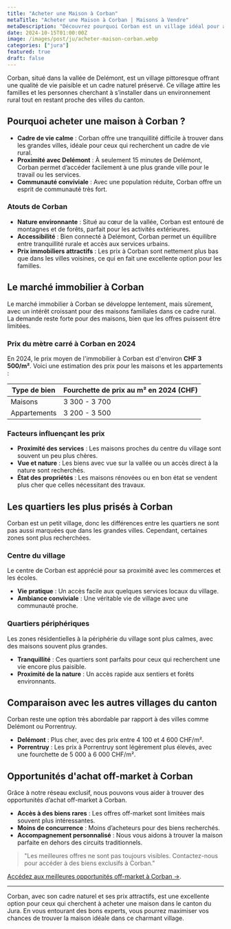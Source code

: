 ```yaml
---
title: "Acheter une Maison à Corban"
metaTitle: "Acheter une Maison à Corban | Maisons à Vendre"
metaDescription: "Découvrez pourquoi Corban est un village idéal pour acheter une maison. Explorez le marché immobilier local, les quartiers prisés et nos conseils pour réussir votre achat."
date: 2024-10-15T01:00:00Z
image: /images/post/ju/acheter-maison-corban.webp
categories: ["jura"]
featured: true
draft: false
---
```


Corban, situé dans la vallée de Delémont, est un village pittoresque offrant une qualité de vie paisible et un cadre naturel préservé. Ce village attire les familles et les personnes cherchant à s’installer dans un environnement rural tout en restant proche des villes du canton.

## Pourquoi acheter une maison à Corban ?

- **Cadre de vie calme** : Corban offre une tranquillité difficile à trouver dans les grandes villes, idéale pour ceux qui recherchent un cadre de vie rural.
- **Proximité avec Delémont** : À seulement 15 minutes de Delémont, Corban permet d’accéder facilement à une plus grande ville pour le travail ou les services.
- **Communauté conviviale** : Avec une population réduite, Corban offre un esprit de communauté très fort.

### Atouts de Corban
- **Nature environnante** : Situé au cœur de la vallée, Corban est entouré de montagnes et de forêts, parfait pour les activités extérieures.
- **Accessibilité** : Bien connecté à Delémont, Corban permet un équilibre entre tranquillité rurale et accès aux services urbains.
- **Prix immobiliers attractifs** : Les prix à Corban sont nettement plus bas que dans les villes voisines, ce qui en fait une excellente option pour les familles.

## Le marché immobilier à Corban

Le marché immobilier à Corban se développe lentement, mais sûrement, avec un intérêt croissant pour des maisons familiales dans ce cadre rural. La demande reste forte pour des maisons, bien que les offres puissent être limitées.

### Prix du mètre carré à Corban en 2024

En 2024, le prix moyen de l'immobilier à Corban est d'environ **CHF 3 500/m²**. Voici une estimation des prix pour les maisons et les appartements :

| Type de bien             | Fourchette de prix au m² en 2024 (CHF) |
|--------------------------|----------------------------------------|
| Maisons                  | 3 300 - 3 700                         |
| Appartements             | 3 200 - 3 500                         |

### Facteurs influençant les prix
- **Proximité des services** : Les maisons proches du centre du village sont souvent un peu plus chères.
- **Vue et nature** : Les biens avec vue sur la vallée ou un accès direct à la nature sont recherchés.
- **État des propriétés** : Les maisons rénovées ou en bon état se vendent plus cher que celles nécessitant des travaux.

## Les quartiers les plus prisés à Corban

Corban est un petit village, donc les différences entre les quartiers ne sont pas aussi marquées que dans les grandes villes. Cependant, certaines zones sont plus recherchées.

### Centre du village

Le centre de Corban est apprécié pour sa proximité avec les commerces et les écoles.

- **Vie pratique** : Un accès facile aux quelques services locaux du village.
- **Ambiance conviviale** : Une véritable vie de village avec une communauté proche.

### Quartiers périphériques

Les zones résidentielles à la périphérie du village sont plus calmes, avec des maisons souvent plus grandes.

- **Tranquillité** : Ces quartiers sont parfaits pour ceux qui recherchent une vie encore plus paisible.
- **Proximité de la nature** : Un accès rapide aux sentiers et forêts environnants.

## Comparaison avec les autres villages du canton

Corban reste une option très abordable par rapport à des villes comme Delémont ou Porrentruy.

- **Delémont** : Plus cher, avec des prix entre 4 100 et 4 600 CHF/m².
- **Porrentruy** : Les prix à Porrentruy sont légèrement plus élevés, avec une fourchette de 5 000 à 6 000 CHF/m².

## Opportunités d'achat off-market à Corban

Grâce à notre réseau exclusif, nous pouvons vous aider à trouver des opportunités d’achat off-market à Corban.

- **Accès à des biens rares** : Les offres off-market sont limitées mais souvent plus intéressantes.
- **Moins de concurrence** : Moins d’acheteurs pour des biens recherchés.
- **Accompagnement personnalisé** : Nous vous aidons à trouver la maison parfaite en dehors des circuits traditionnels.

> "Les meilleures offres ne sont pas toujours visibles. Contactez-nous pour accéder à des biens exclusifs à Corban."

[Accédez aux meilleures opportunités off-market à Corban ->](/contact).

---

Corban, avec son cadre naturel et ses prix attractifs, est une excellente option pour ceux qui cherchent à acheter une maison dans le canton du Jura. En vous entourant des bons experts, vous pourrez maximiser vos chances de trouver la maison idéale dans ce charmant village.
